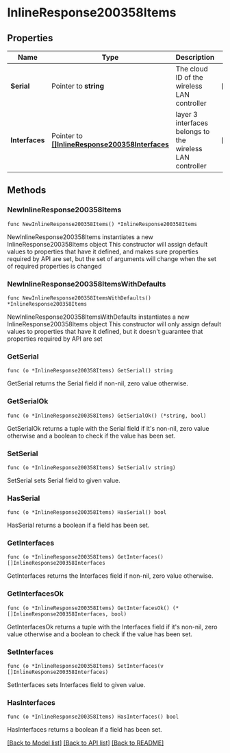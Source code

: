 # InlineResponse200358Items

## Properties

Name | Type | Description | Notes
------------ | ------------- | ------------- | -------------
**Serial** | Pointer to **string** | The cloud ID of the wireless LAN controller | [optional] 
**Interfaces** | Pointer to [**[]InlineResponse200358Interfaces**](InlineResponse200358Interfaces.md) | layer 3 interfaces belongs to the wireless LAN controller | [optional] 

## Methods

### NewInlineResponse200358Items

`func NewInlineResponse200358Items() *InlineResponse200358Items`

NewInlineResponse200358Items instantiates a new InlineResponse200358Items object
This constructor will assign default values to properties that have it defined,
and makes sure properties required by API are set, but the set of arguments
will change when the set of required properties is changed

### NewInlineResponse200358ItemsWithDefaults

`func NewInlineResponse200358ItemsWithDefaults() *InlineResponse200358Items`

NewInlineResponse200358ItemsWithDefaults instantiates a new InlineResponse200358Items object
This constructor will only assign default values to properties that have it defined,
but it doesn't guarantee that properties required by API are set

### GetSerial

`func (o *InlineResponse200358Items) GetSerial() string`

GetSerial returns the Serial field if non-nil, zero value otherwise.

### GetSerialOk

`func (o *InlineResponse200358Items) GetSerialOk() (*string, bool)`

GetSerialOk returns a tuple with the Serial field if it's non-nil, zero value otherwise
and a boolean to check if the value has been set.

### SetSerial

`func (o *InlineResponse200358Items) SetSerial(v string)`

SetSerial sets Serial field to given value.

### HasSerial

`func (o *InlineResponse200358Items) HasSerial() bool`

HasSerial returns a boolean if a field has been set.

### GetInterfaces

`func (o *InlineResponse200358Items) GetInterfaces() []InlineResponse200358Interfaces`

GetInterfaces returns the Interfaces field if non-nil, zero value otherwise.

### GetInterfacesOk

`func (o *InlineResponse200358Items) GetInterfacesOk() (*[]InlineResponse200358Interfaces, bool)`

GetInterfacesOk returns a tuple with the Interfaces field if it's non-nil, zero value otherwise
and a boolean to check if the value has been set.

### SetInterfaces

`func (o *InlineResponse200358Items) SetInterfaces(v []InlineResponse200358Interfaces)`

SetInterfaces sets Interfaces field to given value.

### HasInterfaces

`func (o *InlineResponse200358Items) HasInterfaces() bool`

HasInterfaces returns a boolean if a field has been set.


[[Back to Model list]](../README.md#documentation-for-models) [[Back to API list]](../README.md#documentation-for-api-endpoints) [[Back to README]](../README.md)


